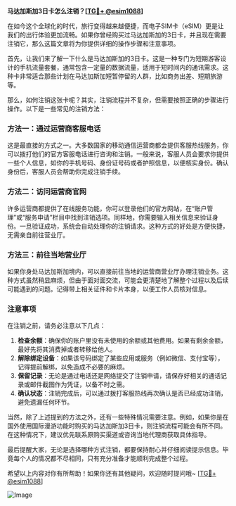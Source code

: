 **马达加斯加3日卡怎么注销？[[TG💪+ @esim1088](https://t.me/s/esim1088)]**

在如今这个全球化的时代，旅行变得越来越便捷，而电子SIM卡（eSIM）更是让我们的出行体验更加流畅。如果你曾经购买过马达加斯加的3日卡，并且现在需要注销它，那么这篇文章将为你提供详细的操作步骤和注意事项。

首先，让我们来了解一下什么是马达加斯加的3日卡。这是一种专门为短期游客设计的手机流量套餐，通常包含一定量的数据流量，适用于短时间内的通讯需求。这种卡非常适合那些计划在马达加斯加短暂停留的人群，比如商务出差、短期旅游等。

那么，如何注销这张卡呢？其实，注销流程并不复杂，但需要按照正确的步骤进行操作。以下是一些常见的注销方法：

### 方法一：通过运营商客服电话

这是最直接的方式之一。大多数国家的移动通信运营商都会提供客服热线服务，你可以拨打他们的官方客服电话进行咨询和注销。一般来说，客服人员会要求你提供一些个人信息，如你的手机号码、身份证号码或者护照信息，以便核实身份。确认身份后，客服人员会帮助你完成注销手续。

### 方法二：访问运营商官网

许多运营商都提供了在线服务功能，你可以登录他们的官方网站，在“账户管理”或“服务申请”栏目中找到注销选项。同样地，你需要输入相关信息来验证身份。一旦验证成功，系统会自动处理你的注销请求。这种方式的好处是方便快捷，无需亲自前往营业厅。

### 方法三：前往当地营业厅

如果你身处马达加斯加境内，可以直接前往当地的运营商营业厅办理注销业务。这种方式虽然稍显麻烦，但由于面对面交流，可能会更清楚地了解整个过程以及后续可能遇到的问题。记得带上相关证件和卡片本身，以便工作人员核对信息。

### 注意事项

在注销之前，请务必注意以下几点：

1. **检查余额**：确保你的账户里没有未使用的余额或其他费用。如果有剩余金额，最好先将其消费掉或者转移给他人。
2. **解除绑定设备**：如果该号码绑定了某些应用或服务（例如微信、支付宝等），记得提前解绑，以免造成不必要的麻烦。
3. **保留记录**：无论是通过电话还是网络提交了注销申请，请保存好相关的通话记录或邮件截图作为凭证，以备不时之需。
4. **确认状态**：注销完成后，可以通过拨打客服热线再次确认是否已经成功注销，避免遗漏任何环节。

当然，除了上述提到的方法之外，还有一些特殊情况需要注意。例如，如果你是在国外使用国际漫游功能时购买的马达加斯加3日卡，则注销流程可能会有所不同。在这种情况下，建议优先联系原购买渠道或咨询当地代理商获取具体指导。

最后提醒大家，无论是选择哪种方式注销，都要保持耐心并仔细阅读提示信息。毕竟每个人的情况都不尽相同，只有充分准备才能顺利完成整个过程。

希望以上内容对你有所帮助！如果你还有其他疑问，欢迎随时提问哦~ [[TG💪+ @esim1088](https://t.me/s/esim1088)] 

![Image](https://i.postimg.cc/4NQfJmqS/Snipaste-2025-05-13-00-14-12.png)